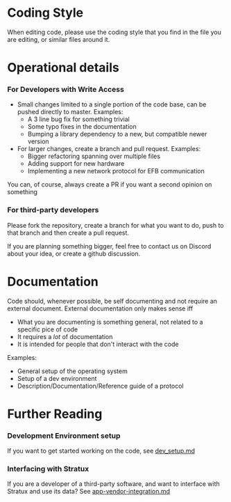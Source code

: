 # Coding Style
When editing code, please use the coding style that you find in the file you are editing, or similar files around it.

# Operational details
### For Developers with Write Access
- Small changes limited to a single portion of the code base, can be pushed directly to master. Examples:
  - A 3 line bug fix for something trivial
  - Some typo fixes in the documentation
  - Bumping a library dependency to a new, but compatible newer version
- For larger changes, create a branch and pull request. Examples:
  - Bigger refactoring spanning over multiple files
  - Adding support for new hardware
  - Implementing a new network protocol for EFB communication

You can, of course, always create a PR if you want a second opinion on something


### For third-party developers
Please fork the repository, create a branch for what you want to do, push to that branch and then create a pull request.

If you are planning something bigger, feel free to contact us on Discord about your idea, or create a github discussion.


# Documentation
Code should, whenever possible, be self documenting and not require an external document.
External documentation only makes sense iff
- What you are documenting is something general, not related to a specific pice of code
- It requires a _lot_ of documentation
- It is intended for people that don't interact with the code

Examples:
- General setup of the operating system
- Setup of a dev environment
- Description/Documentation/Reference guide of a protocol



# Further Reading

### Development Environment setup
If you want to get started working on the code, see [dev_setup.md](https://github.com/stratux/stratux/docs/dev_setup.md)


### Interfacing with Stratux
If you are a developer of a third-party software, and want to interface with Stratux and use its data?
See [app-vendor-integration.md](https://github.com/stratux/stratux/docs/app-vendor-integration.md)

